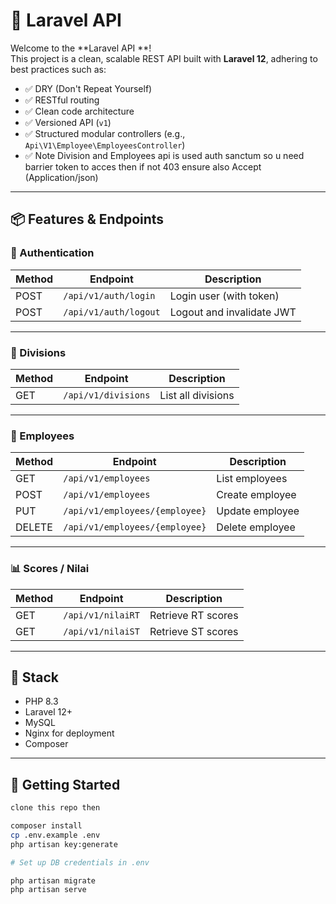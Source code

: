 # 🧪 Laravel API 

Welcome to the **Laravel API **!  
This project is a clean, scalable REST API built with **Laravel 12**, adhering to best practices such as:

- ✅ DRY (Don't Repeat Yourself)
- ✅ RESTful routing
- ✅ Clean code architecture
- ✅ Versioned API (`v1`)
- ✅ Structured modular controllers (e.g., `Api\V1\Employee\EmployeesController`)
- ✅ Note Division and Employees api is used auth sanctum so u need barrier token to acces then if not 403 ensure also Accept (Application/json)
---

## 📦 Features & Endpoints

### 🔐 Authentication

| Method | Endpoint               | Description               |
|--------|------------------------|---------------------------|
| POST   | `/api/v1/auth/login`   | Login user (with token)   |
| POST   | `/api/v1/auth/logout`  | Logout and invalidate JWT |

---

### 🏢 Divisions

| Method | Endpoint               | Description           |
|--------|------------------------|-----------------------|
| GET    | `/api/v1/divisions`    | List all divisions    |

---

### 👥 Employees

| Method | Endpoint                            | Description           |
|--------|-------------------------------------|-----------------------|
| GET    | `/api/v1/employees`                 | List employees        |
| POST   | `/api/v1/employees`                 | Create employee       |
| PUT    | `/api/v1/employees/{employee}`      | Update employee       |
| DELETE | `/api/v1/employees/{employee}`      | Delete employee       |

---

### 📊 Scores / Nilai

| Method | Endpoint               | Description                |
|--------|------------------------|----------------------------|
| GET    | `/api/v1/nilaiRT`      | Retrieve RT scores         |
| GET    | `/api/v1/nilaiST`      | Retrieve ST scores         |

---

## 🧰 Stack

- PHP 8.3
- Laravel 12+
- MySQL
- Nginx for deployment
- Composer

---

## 🚀 Getting Started

```bash
clone this repo then

composer install
cp .env.example .env
php artisan key:generate

# Set up DB credentials in .env

php artisan migrate
php artisan serve
